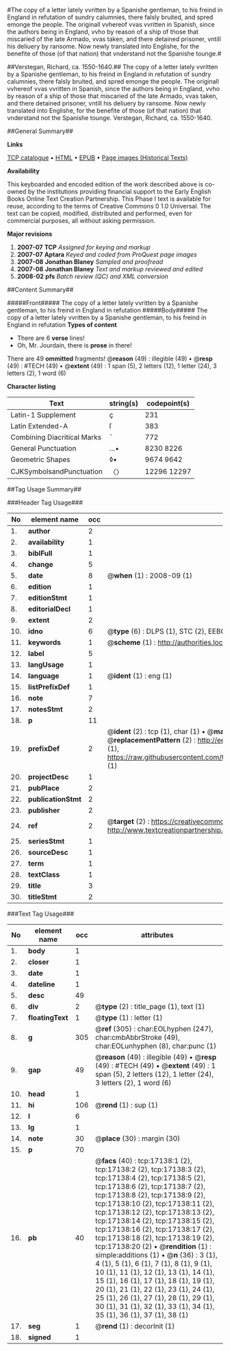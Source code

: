 #The copy of a letter lately vvritten by a Spanishe gentleman, to his freind in England in refutation of sundry calumnies, there falsly bruited, and spred emonge the people. The originall vvhereof vvas vvritten in Spanish, since the authors being in England, vvho by reason of a ship of those that miscaried of the late Armado, vvas taken, and there detained prisoner, vntill his deliuery by ransome. Now newly translated into Englishe, for the benefite of those (of that nation) that vnderstand not the Spanishe tounge.#

##Verstegan, Richard, ca. 1550-1640.##
The copy of a letter lately vvritten by a Spanishe gentleman, to his freind in England in refutation of sundry calumnies, there falsly bruited, and spred emonge the people. The originall vvhereof vvas vvritten in Spanish, since the authors being in England, vvho by reason of a ship of those that miscaried of the late Armado, vvas taken, and there detained prisoner, vntill his deliuery by ransome. Now newly translated into Englishe, for the benefite of those (of that nation) that vnderstand not the Spanishe tounge.
Verstegan, Richard, ca. 1550-1640.

##General Summary##

**Links**

[TCP catalogue](http://www.ota.ox.ac.uk/tcp/)  • 
[HTML](http://tei.it.ox.ac.uk/tcp/Texts-HTML/free/A00/A00271.html)  • 
[EPUB](http://tei.it.ox.ac.uk/tcp/Texts-EPUB/free/A00/A00271.epub) • 
[Page images (Historical Texts)](https://data.historicaltexts.jisc.ac.uk/view?pubId=eebo-99851846e&pageId=eebo-99851846e-17138-1)

**Availability**

This keyboarded and encoded edition of the
	       work described above is co-owned by the institutions
	       providing financial support to the Early English Books
	       Online Text Creation Partnership. This Phase I text is
	       available for reuse, according to the terms of Creative
	       Commons 0 1.0 Universal. The text can be copied,
	       modified, distributed and performed, even for
	       commercial purposes, all without asking permission.

**Major revisions**

1. __2007-07__ __TCP__ *Assigned for keying and markup*
1. __2007-07__ __Aptara__ *Keyed and coded from ProQuest page images*
1. __2007-08__ __Jonathan Blaney__ *Sampled and proofread*
1. __2007-08__ __Jonathan Blaney__ *Text and markup reviewed and edited*
1. __2008-02__ __pfs__ *Batch review (QC) and XML conversion*

##Content Summary##

#####Front#####
The copy of a letter lately vvritten by a Spanishe gentleman, to his freind in England in refutation
#####Body#####
The copy of a letter lately vvritten by a Spanishe gentleman, to his freind in England in refutation
**Types of content**

  * There are 6 **verse** lines!
  * Oh, Mr. Jourdain, there is **prose** in there!

There are 49 **ommitted** fragments! 
 @__reason__ (49) : illegible (49)  •  @__resp__ (49) : #TECH (49)  •  @__extent__ (49) : 1 span (5), 2 letters (12), 1 letter (24), 3 letters (2), 1 word (6)

**Character listing**


|Text|string(s)|codepoint(s)|
|---|---|---|
|Latin-1 Supplement|ç|231|
|Latin Extended-A|ſ|383|
|Combining             Diacritical Marks|̄|772|
|General Punctuation|…•|8230 8226|
|Geometric Shapes|◊▪|9674 9642|
|CJKSymbolsandPunctuation|〈〉|12296 12297|

##Tag Usage Summary##

###Header Tag Usage###

|No|element name|occ|attributes|
|---|---|---|---|
|1.|__author__|2||
|2.|__availability__|1||
|3.|__biblFull__|1||
|4.|__change__|5||
|5.|__date__|8| @__when__ (1) : 2008-09 (1)|
|6.|__edition__|1||
|7.|__editionStmt__|1||
|8.|__editorialDecl__|1||
|9.|__extent__|2||
|10.|__idno__|6| @__type__ (6) : DLPS (1), STC (2), EEBO-CITATION (1), PROQUEST (1), VID (1)|
|11.|__keywords__|1| @__scheme__ (1) : http://authorities.loc.gov/ (1)|
|12.|__label__|5||
|13.|__langUsage__|1||
|14.|__language__|1| @__ident__ (1) : eng (1)|
|15.|__listPrefixDef__|1||
|16.|__note__|7||
|17.|__notesStmt__|2||
|18.|__p__|11||
|19.|__prefixDef__|2| @__ident__ (2) : tcp (1), char (1)  •  @__matchPattern__ (2) : ([0-9\-]+):([0-9IVX]+) (1), (.+) (1)  •  @__replacementPattern__ (2) : http://eebo.chadwyck.com/downloadtiff?vid=$1&page=$2 (1), https://raw.githubusercontent.com/textcreationpartnership/Texts/master/tcpchars.xml#$1 (1)|
|20.|__projectDesc__|1||
|21.|__pubPlace__|2||
|22.|__publicationStmt__|2||
|23.|__publisher__|2||
|24.|__ref__|2| @__target__ (2) : https://creativecommons.org/publicdomain/zero/1.0/ (1), http://www.textcreationpartnership.org/docs/. (1)|
|25.|__seriesStmt__|1||
|26.|__sourceDesc__|1||
|27.|__term__|1||
|28.|__textClass__|1||
|29.|__title__|3||
|30.|__titleStmt__|2||


###Text Tag Usage###

|No|element name|occ|attributes|
|---|---|---|---|
|1.|__body__|1||
|2.|__closer__|1||
|3.|__date__|1||
|4.|__dateline__|1||
|5.|__desc__|49||
|6.|__div__|2| @__type__ (2) : title_page (1), text (1)|
|7.|__floatingText__|1| @__type__ (1) : letter (1)|
|8.|__g__|305| @__ref__ (305) : char:EOLhyphen (247), char:cmbAbbrStroke (49), char:EOLunhyphen (8), char:punc (1)|
|9.|__gap__|49| @__reason__ (49) : illegible (49)  •  @__resp__ (49) : #TECH (49)  •  @__extent__ (49) : 1 span (5), 2 letters (12), 1 letter (24), 3 letters (2), 1 word (6)|
|10.|__head__|1||
|11.|__hi__|106| @__rend__ (1) : sup (1)|
|12.|__l__|6||
|13.|__lg__|1||
|14.|__note__|30| @__place__ (30) : margin (30)|
|15.|__p__|70||
|16.|__pb__|40| @__facs__ (40) : tcp:17138:1 (2), tcp:17138:2 (2), tcp:17138:3 (2), tcp:17138:4 (2), tcp:17138:5 (2), tcp:17138:6 (2), tcp:17138:7 (2), tcp:17138:8 (2), tcp:17138:9 (2), tcp:17138:10 (2), tcp:17138:11 (2), tcp:17138:12 (2), tcp:17138:13 (2), tcp:17138:14 (2), tcp:17138:15 (2), tcp:17138:16 (2), tcp:17138:17 (2), tcp:17138:18 (2), tcp:17138:19 (2), tcp:17138:20 (2)  •  @__rendition__ (1) : simple:additions (1)  •  @__n__ (36) : 3 (1), 4 (1), 5 (1), 6 (1), 7 (1), 8 (1), 9 (1), 10 (1), 11 (1), 12 (1), 13 (1), 14 (1), 15 (1), 16 (1), 17 (1), 18 (1), 19 (1), 20 (1), 21 (1), 22 (1), 23 (1), 24 (1), 25 (1), 26 (1), 27 (1), 28 (1), 29 (1), 30 (1), 31 (1), 32 (1), 33 (1), 34 (1), 35 (1), 36 (1), 37 (1), 38 (1)|
|17.|__seg__|1| @__rend__ (1) : decorInit (1)|
|18.|__signed__|1||
